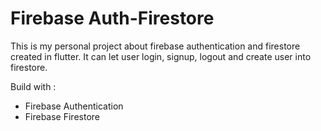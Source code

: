 # Firebase Auth-Firestore

This is my personal project about firebase authentication and firestore created in flutter. It can let user login, signup, logout and create user into firestore.

Build with :
- Firebase Authentication
- Firebase Firestore


